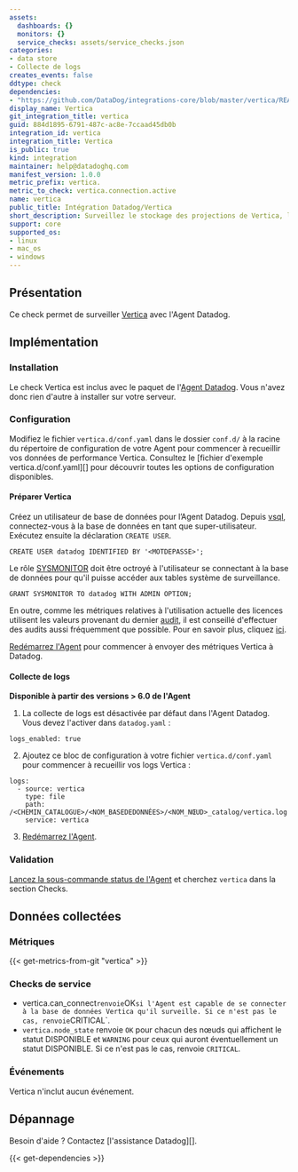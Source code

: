 ```yaml
---
assets:
  dashboards: {}
  monitors: {}
  service_checks: assets/service_checks.json
categories:
- data store
- Collecte de logs
creates_events: false
ddtype: check
dependencies:
- "https://github.com/DataDog/integrations-core/blob/master/vertica/README.md"
display_name: Vertica
git_integration_title: vertica
guid: 884d1895-6791-487c-ac8e-7ccaad45db0b
integration_id: vertica
integration_title: Vertica
is_public: true
kind: integration
maintainer: help@datadoghq.com
manifest_version: 1.0.0
metric_prefix: vertica.
metric_to_check: vertica.connection.active
name: vertica
public_title: Intégration Datadog/Vertica
short_description: Surveillez le stockage des projections de Vertica, l'utilisation de ses licences, et plus encore.
support: core
supported_os:
- linux
- mac_os
- windows
---
```




## Présentation

Ce check permet de surveiller [Vertica][] avec l'Agent Datadog.

## Implémentation

### Installation

Le check Vertica est inclus avec le paquet de l'[Agent Datadog][]. Vous n'avez donc rien d'autre à installer sur votre serveur.

### Configuration

Modifiez le fichier `vertica.d/conf.yaml` dans le dossier `conf.d/` à la racine du répertoire de configuration de votre Agent pour commencer à recueillir vos données de performance Vertica. Consultez le [fichier d'exemple vertica.d/conf.yaml][] pour découvrir toutes les options de configuration disponibles.

#### Préparer Vertica

Créez un utilisateur de base de données pour l’Agent Datadog. Depuis [vsql][vsql], connectez-vous à la base de données en tant que super-utilisateur. Exécutez ensuite la déclaration `CREATE USER`.

```
CREATE USER datadog IDENTIFIED BY '<MOTDEPASSE>';
```

Le rôle [SYSMONITOR][rôle de surveillance] doit être octroyé à l'utilisateur se connectant à la base de données pour qu'il puisse accéder aux tables système de surveillance.

```
GRANT SYSMONITOR TO datadog WITH ADMIN OPTION;
```

En outre, comme les métriques relatives à l'utilisation actuelle des licences utilisent les valeurs provenant du dernier [audit][commande d'audit], il est conseillé d'effectuer des audits aussi fréquemment que possible. Pour en savoir plus, cliquez [ici][guide sur les licences].

[Redémarrez l'Agent][redémarrage de l'Agent] pour commencer à envoyer des métriques Vertica à Datadog.

#### Collecte de logs

**Disponible à partir des versions > 6.0 de l'Agent**

1. La collecte de logs est désactivée par défaut dans l'Agent Datadog. Vous devez l'activer dans `datadog.yaml` :

```
logs_enabled: true
```

2. Ajoutez ce bloc de configuration à votre fichier `vertica.d/conf.yaml` pour commencer à recueillir vos logs Vertica :

```
logs:
  - source: vertica
    type: file
    path: /<CHEMIN_CATALOGUE>/<NOM_BASEDEDONNÉES>/<NOM_NŒUD>_catalog/vertica.log
    service: vertica
```

3. [Redémarrez l'Agent][redémarrage de l'Agent].

### Validation

[Lancez la sous-commande status de l'Agent][statut de l'Agent] et cherchez `vertica` dans la section Checks.

## Données collectées

### Métriques
{{< get-metrics-from-git "vertica" >}}


### Checks de service

- vertica.can_connect` renvoie `OK` si l'Agent est capable de se connecter à la base de données Vertica qu'il surveille. Si ce n'est pas le cas, renvoie `CRITICAL`.
- `vertica.node_state` renvoie `OK` pour chacun des nœuds qui affichent le statut DISPONIBLE et `WARNING` pour ceux qui auront éventuellement un statut DISPONIBLE. Si ce n'est pas le cas, renvoie `CRITICAL`.

### Événements

Vertica n'inclut aucun événement.

## Dépannage

Besoin d'aide ? Contactez [l'assistance Datadog][].

[Vertica]: https://www.vertica.com
[Agent Datadog]: https://docs.datadoghq.com/agent
[rôle de surveillance]: https://www.vertica.com/docs/9.2.x/HTML/Content/Authoring/AdministratorsGuide/DBUsersAndPrivileges/Roles/SYSMONITORROLE.htm
[commande d'audit]: https://www.vertica.com/docs/9.2.x/HTML/Content/Authoring/SQLReferenceManual/Functions/VerticaFunctions/LicenseManagement/AUDIT_LICENSE_SIZE.htm
[guide sur les licences]: https://www.vertica.com/docs/9.2.x/HTML/Content/Authoring/AdministratorsGuide/Licensing/MonitoringDatabaseSizeForLicenseCompliance.htm
[vertica.d/conf.yaml]: https://github.com/DataDog/integrations-core/blob/master/vertica/datadog_checks/vertica/data/conf.yaml.example
[redémarrage de l'Agent]: https://docs.datadoghq.com/agent/guide/agent-commands/?tab=agentv6#start-stop-and-restart-the-agent
[statut de l'Agent]: https://docs.datadoghq.com/agent/guide/agent-commands/?tab=agentv6#agent-status-and-information
[CSV de métriques]: https://github.com/DataDog/integrations-core/blob/master/vertica/metadata.csv
[Assistance Datadog]: https://docs.datadoghq.com/help
[vsql]: https://www.vertica.com/docs/9.2.x/HTML/Content/Authoring/Glossary/vsql.htm


{{< get-dependencies >}}
